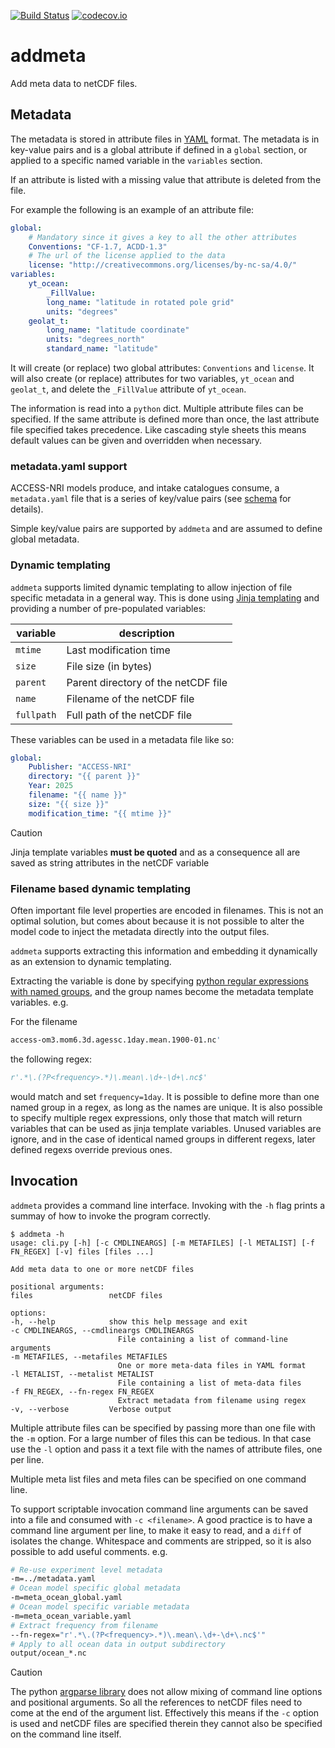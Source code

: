 [![Build Status](https://travis-ci.org/coecms/addmeta.svg?branch=master)](https://travis-ci.org/coecms/addmeta)
[![codecov.io](https://codecov.io/github/coecms/addmeta/coverage.svg?branch=master)](https://codecov.io/github/coecms/addmeta?branch=master)

# addmeta

Add meta data to netCDF files.

## Metadata

The metadata is stored in attribute files in [YAML](https://yaml.org) format. 
The metadata is in key-value pairs and is a global attribute if defined in a 
`global` section, or applied to a specific named variable in the `variables` 
section. 

If an attribute is listed with a missing value that attribute is deleted from the file.

For example the following is an example of an attribute file:
```yaml
global:
    # Mandatory since it gives a key to all the other attributes
    Conventions: "CF-1.7, ACDD-1.3"
    # The url of the license applied to the data
    license: "http://creativecommons.org/licenses/by-nc-sa/4.0/"
variables:
    yt_ocean:
        _FillValue:
        long_name: "latitude in rotated pole grid"
        units: "degrees"
    geolat_t:
        long_name: "latitude coordinate"
        units: "degrees_north"
        standard_name: "latitude"
```
It will create (or replace) two global attributes: `Conventions` and `license`.
It will also create (or replace) attributes for two variables, `yt_ocean` and
`geolat_t`, and delete the `_FillValue` attribute of `yt_ocean`.

The information is read into a `python` dict. Multiple attribute files can be
specified. If the same attribute is defined more than once, the last attribute
file specified takes precedence. Like cascading style sheets this means default
values can be given and overridden when necessary. 

### metadata.yaml support

ACCESS-NRI models produce, and intake catalogues consume, a `metadata.yaml` file
that is a series of key/value pairs (see 
[schema](https://github.com/ACCESS-NRI/schema/tree/main/au.org.access-nri/model/output/experiment-metadata) 
for details).

Simple key/value pairs are supported by `addmeta` and are assumed to define global
metadata.

### Dynamic templating

`addmeta` supports limited dynamic templating to allow injection of file specific
metadata in a general way. This is done using 
[Jinja templating](https://jinja.palletsprojects.com/en/stable/) and providing a
number of pre-populated variables:

|variable| description|
|----|----|
|`mtime`|Last modification time|
|`size`|File size (in bytes)|
|`parent`|Parent directory of the netCDF file|
|`name`|Filename of the netCDF file|
|`fullpath`|Full path of the netCDF file|

These variables can be used in a metadata file like so:

```yaml
global:
    Publisher: "ACCESS-NRI"
    directory: "{{ parent }}"
    Year: 2025
    filename: "{{ name }}"
    size: "{{ size }}"
    modification_time: "{{ mtime }}"
```

> [!CAUTION]
> Jinja template variables **must be quoted** and as a consequence all are saved
> as string attributes in the netCDF variable

### Filename based dynamic templating

Often important file level properties are encoded in filenames. This is not an optimal
solution, but comes about because it is not possible to alter the model code to inject
the metadata directly into the output files.

`addmeta` supports extracting this information and embedding it dynamically as an extension
to dynamic templating.

Extracting the variable is done by specifying [python regular expressions with named
groups](https://docs.python.org/3/howto/regex.html#non-capturing-and-named-groups), 
and the group names become the metadata template variables.  e.g.

For the filename
```bash
access-om3.mom6.3d.agessc.1day.mean.1900-01.nc'
```
the following regex:
```python
r'.*\.(?P<frequency>.*)\.mean\.\d+-\d+\.nc$'
```
would match and set `frequency=1day`. It is possible to define more than one named
group in a regex, as long as the names are unique. It is also possible to specify multiple
regex expressions, only those that match will return variables that can be used as 
jinja template variables. Unused variables are ignore, and in the case of identical
named groups in different regexs, later defined regexs override previous ones.

## Invocation

`addmeta` provides a command line interface. Invoking with the `-h` flag prints
a summay of how to invoke the program correctly.

    $ addmeta -h
    usage: cli.py [-h] [-c CMDLINEARGS] [-m METAFILES] [-l METALIST] [-f FN_REGEX] [-v] files [files ...]

    Add meta data to one or more netCDF files

    positional arguments:
    files                 netCDF files

    options:
    -h, --help            show this help message and exit
    -c CMDLINEARGS, --cmdlineargs CMDLINEARGS
                            File containing a list of command-line arguments
    -m METAFILES, --metafiles METAFILES
                            One or more meta-data files in YAML format
    -l METALIST, --metalist METALIST
                            File containing a list of meta-data files
    -f FN_REGEX, --fn-regex FN_REGEX
                            Extract metadata from filename using regex
    -v, --verbose         Verbose output


Multiple attribute files can be specified by passing more than one file with
the `-m` option. For a large number of files this can be tedious. In that case
use the `-l` option and pass it a text file with the names of attribute files,
one per line.

Multiple meta list files and meta files can be specified on one command line.

To support scriptable invocation command line arguments can be saved into a 
file and consumed with `-c <filename>`. A good practice is to have a command line
argument per line, to make it easy to read, and a `diff` of isolates the change.
Whitespace and comments are stripped, so it is also possible to add useful comments.
e.g.
```bash
# Re-use experiment level metadata
-m=../metadata.yaml
# Ocean model specific global metadata
-m=meta_ocean_global.yaml
# Ocean model specific variable metadata
-m=meta_ocean_variable.yaml
# Extract frequency from filename 
--fn-regex="r'.*\.(?P<frequency>.*)\.mean\.\d+-\d+\.nc$'"
# Apply to all ocean data in output subdirectory
output/ocean_*.nc
```

> [!CAUTION]
> The python [argparse library](https://docs.python.org/3/library/argparse.html) 
> does not allow mixing of command line options and positional arguments. So
> all the references to netCDF files need to come at the end of the argument
> list. Effectively this means if the `-c` option is used and netCDF files are
> specified therein they cannot also be specified on the command line itself.